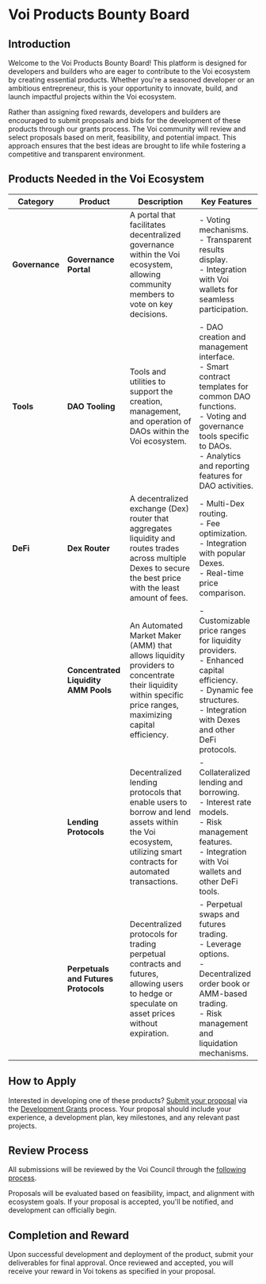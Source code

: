 # Voi Products Bounty Board

## Introduction
Welcome to the Voi Products Bounty Board! This platform is designed for developers and builders who are eager to contribute to the Voi ecosystem by creating essential products. Whether you're a seasoned developer or an ambitious entrepreneur, this is your opportunity to innovate, build, and launch impactful projects within the Voi ecosystem.

Rather than assigning fixed rewards, developers and builders are encouraged to submit proposals and bids for the development of these products through our grants process. The Voi community will review and select proposals based on merit, feasibility, and potential impact. This approach ensures that the best ideas are brought to life while fostering a competitive and transparent environment.

## Products Needed in the Voi Ecosystem

| **Category** | **Product** | **Description** | **Key Features** |
|--------------|-------------|-----------------|------------------|
| **Governance** | **Governance Portal** | A portal that facilitates decentralized governance within the Voi ecosystem, allowing community members to vote on key decisions. | - Voting mechanisms.<br>- Transparent results display.<br>- Integration with Voi wallets for seamless participation. |
| **Tools** | **DAO Tooling** | Tools and utilities to support the creation, management, and operation of DAOs within the Voi ecosystem. | - DAO creation and management interface.<br>- Smart contract templates for common DAO functions.<br>- Voting and governance tools specific to DAOs.<br>- Analytics and reporting features for DAO activities. |
| **DeFi** | **Dex Router** | A decentralized exchange (Dex) router that aggregates liquidity and routes trades across multiple Dexes to secure the best price with the least amount of fees. | - Multi-Dex routing.<br>- Fee optimization.<br>- Integration with popular Dexes.<br>- Real-time price comparison. |
|              | **Concentrated Liquidity AMM Pools** | An Automated Market Maker (AMM) that allows liquidity providers to concentrate their liquidity within specific price ranges, maximizing capital efficiency. | - Customizable price ranges for liquidity providers.<br>- Enhanced capital efficiency.<br>- Dynamic fee structures.<br>- Integration with Dexes and other DeFi protocols. |
|              | **Lending Protocols** | Decentralized lending protocols that enable users to borrow and lend assets within the Voi ecosystem, utilizing smart contracts for automated transactions. | - Collateralized lending and borrowing.<br>- Interest rate models.<br>- Risk management features.<br>- Integration with Voi wallets and other DeFi tools. |
|              | **Perpetuals and Futures Protocols** | Decentralized protocols for trading perpetual contracts and futures, allowing users to hedge or speculate on asset prices without expiration. | - Perpetual swaps and futures trading.<br>- Leverage options.<br>- Decentralized order book or AMM-based trading.<br>- Risk management and liquidation mechanisms. |

## How to Apply
Interested in developing one of these products? [Submit your proposal](../../governance/proposals/submitting-proposals.md) via the [Development Grants](../../governance/proposals/types-of-grants.md) process. Your proposal should include your experience, a development plan, key milestones, and any relevant past projects.

## Review Process
All submissions will be reviewed by the Voi Council through the [following process](../../governance/proposals/grants-evaluation.md). 

Proposals will be evaluated based on feasibility, impact, and alignment with ecosystem goals. If your proposal is accepted, you'll be notified, and development can officially begin.

## Completion and Reward
Upon successful development and deployment of the product, submit your deliverables for final approval. Once reviewed and accepted, you will receive your reward in Voi tokens as specified in your proposal.